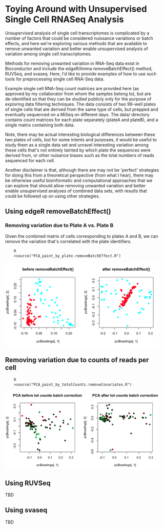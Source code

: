 # Toying Around with Unsupervised Single Cell RNASeq Analysis

Unsupervised analysis of single cell transcriptomes is complicated by a number of factors that could be considered nuissance variations or batch effects, and here we're exploring various methods that are available to remove unwanted variation and better enable unsupervised analysis of variation among single cell transcriptomes.

Methods for removing unwanted variation in RNA-Seq data exist in Bioconductor and include the edgeR/limma removeBatchEffect() method, RUVSeq, and svaseq. Here, I'd like to provide examples of how to use such tools for preprocessing single cell RNA-Seq data.

Example single cell RNA-Seq count matrices are provided here (as approved by my collaborator from whom the samples belong to), but are de-identified so that they can be studied publicly only for the purpose of exploring data filtering techniques.  The data consists of two 96-well plates of single cells that are derived from the same type of cells, but prepped and eventually sequenced on a MiSeq on different days.  The data/ directory contains count matrices for each plate separately (plateA and plateB), and a single matrix containing both data.

Note, there may be actual interesting biological differences between these two plates of cells, but for some intents and purposes, it would be useful to study them as a single data set and unravel interesting variation among these cells that's not entirely tainted by which plate the sequences were derived from, or other nuisance biases such as the total numbers of reads sequenced for each cell.

Another disclaimer is that, although there are may not be 'perfect' strategies for doing this from a theoretical perspective (from what I hear), there may be otherwise useful bioinformatic and computational approaches that we can explore that should allow removing unwanted variation and better enable unsupervised analyses of combined data sets, with results that could be followed up on using other strategies.


## Using edgeR removeBatchEffect()

### Removing variation due to Plate A vs. Plate B

Given the combined matrix of cells corresponding to plates A and B, we can remove the variation that's correlated with the plate identifiers.

```
    R
    >source("PCA_paint_by_plate.removeBatchEffect.R")
```

![PCA painting by plate](images/removeBatchEffect_Plate1vs2.png)


## Removing variation due to counts of reads per cell

```
    R
    >source("PCA_paint_by_totalCounts.removeCovariates.R")
```

![PCA painting by read counts, green=low,red=high](images/removeBatchEffect_TotalCounts.png)


## Using RUVSeq

   TBD


## Using svaseq

   TBD



